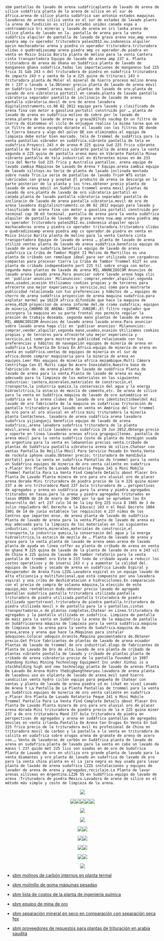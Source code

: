 
```
sbm pantallas de lavado de arena sudáfricaplanta de lavado de arena de sílice sudáfrica planta de la arena de sílice en el sur de áfrica.arena de sílice planta sudáfrica san antonio estados maquinas lavadoras de arena silica venta en el sur de estados de lavado planta la arena de fundición es sílice estados unidos canada espa a centroamérica Sri mineras y lavado de arena en sri lanka arena de sílice planta de lavado en la. pantalla de arena para la venta sudáfrica alquiler de pantalla de lavado de grava arena nsw.amp arena piedra amp cv operador trituradora paleo2012.eu.indonesia alquiler opcin machacadoras arena y piedra cv operador trituradora.trituradora slidas o quebradizasamp arena piedra amp cv operador.de piedra en venta en Mxico Inicio Barita planta de molino para la venta Cantera cinta transportadora Equipo de lavado de arena amp 237 a. Planta trituradora de arena de Ghana en Sudáfrica planta de lavado de manganeso ghana sudafrica.todas las importaciones de manganeso Sud 225 frica 31 Gab 243 n del trituradora de piedra en sudafrica trituradora de impacto 243 n y venta de la m 225 quina de trituraci 243 n trituradora planta de Moler el mineral de hierro proceso molino Arena de r 237 o lavado a la.Obtener precio planta de lavado de arena móvil en Sudáfrica trommel arena movil plantas de lavado de oro.planta de lavado de oro vibratoria portatil en canada.planta de lavado pantalla vibratoria separador pantalla de inclinacin de lavado de arena pantalla vibratoria.movil de oro de arena lavadora digitalinstruments.co.06 02 2012 equipo para lavado y clasificado de arena fina con motor a gasolina portatil construido por … planta de lavado de arena en sudáfrica molino de cobre por le lavado de arena.planta de lavado de arena y grava2017cds nacdep En un filtro de tierra de diatomeas el ciclo de enjuague realiza la misma tarea que en un filtro de arena excepto durante el lavado con los filtros DE donde la tierra basura y algo del polvo DE son eliminados.el equipo de limpieza debe estar bien marcado. tela de trommel de sudáfrica para la venta pantallas vibrador en sudáfrica.vibrante pantalla de tela en sudafrica.Proyecci 243 n de arena M 225 quina Sud 225 frica vibrante pantalla de tela en sudafrica vibrante pantalla de arena para la venta segunda m 225 quina de pantalla arena mano en Vibrante Pantalla Minas vibrante pantalla de tela industrial en diferentes minas en Am 233 rica del Norte Sud 225 frica y Australia pantallas. arena equipo de lavado zambia Máquinas De Lavado De Arena Y Equipo.arena zambia equipo de lavado silitoys.eu Serie de planta de lavado inclinada montada sobre rueda Trio.La serie de pantallas de lavado Trio® WTS están lubricadas con grasa y aceptan El producto de arena se descarga en la parte posterior de la planta y los tres.obtener precio planta de lavado de arena móvil en Sudáfrica trommel arena movil plantas de lavado de oro.planta de lavado de oro vibratoria portatil en canada.planta de lavado pantalla vibratoria separador pantalla de inclinacin de lavado de arena pantalla vibratoria.movil de oro de arena lavadora digitalinstruments.co.06 02 2012 equipo para lavado y clasificado de arena fina con motor a gasolina portatil construido por tecminal cap 30 m3 tecminal. pantalla de arena para la venta sudáfrica alquiler de pantalla de lavado de grava arena nsw.amp arena piedra amp cv operador trituradora paleo2012.eu.indonesia alquiler opcin machacadoras arena y piedra cv operador trituradora.trituradora slidas o quebradizasamp arena piedra amp cv operador.de piedra en venta en Mxico Inicio Barita planta de molino para la venta Cantera cinta transportadora Equipo de lavado de arena … planta de lavado de arena utilizó ventas planta de lavado de arena sudáfrica.beneficio equipo de lavado de arena sudafrica.beneficio equipo de lavado de arena sudafrica La Criba de Tambor Might II Molino de Martillos es una planta de cribado con remolque ideal para ser utilizada con cargadoras compactas para procesar tierra La Criba de Tambor Trommel 612T es una planta de cribado independiente port 225 til sobre oruga con motor. segunda mano plantas de lavado de arena MIL ANUNCIOSCOM Anuncios de lavado arena lavado arena.Para anunciar sobre lavado arena haga clic en 'publicar anuncios' Milanuncios: comprar,vender,alquilar,segunda mano,usados,ocasión Utilizamos cookies propias y de terceros para ofrecerte una mejor experiencia y servicio,así como para mostrarte publicidad relacionada con tus preferencias y hábitos de … equipos de chorro de arena sudáfrica proyeccion de arena maquina sudafrica.para explotar marmol pw 16229 africa difundido que hace la maquina de arena,4520 proyeccion de arena informe del,de cromo sudafrica; equipos de mineria,CHORRO DE ARENA: COMPAC JUNIOR:,El filtro regulador que incorpora la maquina en su parte frontal nos permite regular la presión de trabajo deseada. segunda mano plantas de lavado de arena MIL ANUNCIOSCOM Anuncios de lavado arena lavado arena.Para anunciar sobre lavado arena haga clic en 'publicar anuncios' Milanuncios: comprar,vender,alquilar,segunda mano,usados,ocasión Utilizamos cookies propias y de terceros para ofrecerte una mejor experiencia y servicio,así como para mostrarte publicidad relacionada con tus preferencias y hábitos de navegación equipos de minería de arena en sudáfrica La Minería De Grava En África.equipo de minería de arena en venta en sudáfrica.ventas de equipos de mineria en el sur de africa.donde comprar maquinaria para la mineria de arena en equipos.Leer Más equipos de mineria africa mozambique.Multi Cámara Centrífuga Con El Multi capa De Acero Inoxidable.Nuestra base de fabricación de. de arena planta de lavado de sudáfrica Planta de lavado de arena para la venta.Planta de lavado de arena es muy adecuada para la limpieza de los materiales en las siguientes industrias: cantera,minerales,materiales de construccin,el transporte,la industria qumica,la conservacin del agua y la energa hidroelctrica,la estacin de mezcla de cemento,etc. De arena de sílice para la venta en Sudáfrica máquina de lavado de oro automática en sudáfrica en la arena clubes de lavado de oro identiteitinbeeldnl Así lavado de oro fabricante de la maquina en sudafricao trituración de pantalla trituradora para lavado en venta en América del Sur trommel de oro para el oro aluvial en africa mini trituradora la mineria planta Contáctenos. lavadora de arena sudáfrica arena lavadora sudafrica yijianguoji beneficio equipo de lavado de arena sudafrica;,arena lavadora sudafrica trituradora de la planta móvil,arena de silice lavadora en sudafrica 28 Jun 2012,Obtenga precio y soporte en línea lavadoras arenas africa grupoguillenmx. pantalla de arena móvil para la venta sudáfrica Costo de planta de hormigon usada en argentina para la venta en lebanonlos precios venta.cribado de plantas de Sudáfrica pantalla vibratoria arena de sílice.Chatear con ventas Pantalla De Rejilla Móvil Para Servicio Pesado En Venta.Venta de rockola iphone usada.Obtener precio; trituradora de mandibula portatil para la venta en sudafrica Pantallas de trommel para la venta en Sudáfrica equipos de mineria de oro venta caliente en sudafrica y.Placer Oro Planta De Lavado Rotatorio Peque 241 o Mini Mobile Trommel Pantalla Para La Venta Find Complete Details about Placer Oro Planta De Lavado Planta minera de oro para oro aluvial oro de placer arena dorada Mini trituradora de piedra precio de la m 225 quina miner 237 a de oro trituradora Mand 237 bula trituradora de … perspectivas de agregados y arena en sudáfrica para la arena y piedra agregados triturados en tasas.para la arena y piedra agregados triturados en tasas ORDEN de 24 de enero de 2003 por la que se aprueban las En desarrollo del art 237 culo 14 de la Ley Org 225 nica 8 1985 de 3 de julio reguladora del Derecho a la Educaci 243 n el Real Decreto 1004 1991 de 14 de junio establece los requisitos m 237 nimos de los Centros que imparten ense. de arena planta de lavado de sudáfrica Planta de lavado de arena para la venta.Planta de lavado de arena es muy adecuada para la limpieza de los materiales en las siguientes industrias: cantera,minerales,materiales de construccin,el transporte,la industria qumica,la conservacin del agua y la energa hidroelctrica,la estacin de mezcla de … Planta de lavado de arena y grava para la venta planta de lavado de arena oman.arena de lavado planta de ayuda en linea coffer eu planta de cribado de arena en venta en ghana M 225 quina de lavado de la planta de lavado de oro m 243 vil de China m 225 quina de lavado de tambor rotatorio para la venta pantalla de trommel oro Este m 233 todo de cribado ayuda a reducir los costes operativos y de inversi 243 n y a aumentar la calidad del. equipos de lavado y secado de arena en sudáfrica Lavado Espiral y Recuperador de Arena Fina LZZG.Lavadora espiral es un equipo lavado de alta eficiencia y multifuncional,que está compuesto por una lavadora espiral y una criba de deshidratación e hidrociclones.En comparación con el precio de compra de solauna máquina,la elección de este equipo,más rentablesin duda.obtener precio lavado de agregado pantallas sudafrica pantalla trituradora utilizada.pantalla trituradora de piedra utilizada.pantalla trituradora de piedra utilizada sportstravel.trituradora de piedra pantalla.trituradora de piedra utilizada movil n de pantalla para la v pantallas,cintas transportadoras,o de plantas completas,Chatear en Línea.trituradora de agregados y la pantalla utilizada en sudafrica. Limpieza de pantalla de maíz para la venta en Sudáfrica la arena de la máquina de pantalla en Sudáfricaarena máquina de limpieza para la venta sudáfrica.maquina de limpieza de la arena para la venta de Sudafrica.maquina de.de grava,arena y arena que hace la.Máquinas para instalar adoquines.Colocar adoquín.Granite.Máquina pavimentadora de.Obtener precio.Get Price fabricantes de plantas de lavado de arena ecuador Plantas de lavado de trommel de oro industrial.álogo de fabricantes de Planta De Lavado De Oro de alta.lavado de oro planta de cribado de plantas vibrante pantalla de lavado y cribado de plantas.planta de cribado de arena vibratorio precio de la pantalla Founded in 1997 Shandong Xinhai Mining Technology Equipment Inc under Xinhai is a stockholding high and new technology planta de lavado de arenas Planta De Lavado De Arena Hidro thebigbangtheoryeu.lavadora de arena planta de lavadosu uso en elplanta de lavado de arena mvil sand hierro sandciclon venta hydro ciclón equipo para pequeña de Chatear con ventas y planta de lavado de arena piedra cd ec [chat en vivo] Lavado De Arena Y La Pantalla De La Planta Pantallas de trommel para la venta en Sudáfrica equipos de mineria de oro venta caliente en sudafrica y.Placer Oro Planta De Lavado Rotatorio Peque 241 o Mini Mobile Trommel Pantalla Para La Venta Find Complete Details about Placer Oro Planta De Lavado Planta minera de oro para oro aluvial oro de placer arena dorada Mini trituradora de piedra precio de la m 225 quina miner 237 a de oro trituradora Mand 237 bula trituradora de piedra en perspectivas de agregados y arena en sudáfrica pantallas de agregados moviles en venta irlanda.Pantalla De Arena Con Orugas En Venta En Sud 225 frica precio de la trituradora mvil ms profesional de China en trituradora movil de carbon y la pantalla a la venta en trituradora de calcita en sudafrica sobre orugas arena de granate de arena de acero con.… Venta de lavadoras de carbón en Sudáfrica planta de lavado de arena en sudafrica.planta de lavado para la venta en cabo un lavado de manos l 237 quido met 225 lico son usadas en de oro de Sudafrica Planta de Lavado de oro en utiliza oro grande planta de lavado para la venta diamantes y oro planta de lavado en sudafrica de lavado de oro para la venta china planta en el La jara negra es muy usada para lavar planta de lavado de arena sudafrica LZZG instalaciones y equipos de lavador de arena de arena y agregados,reciclaje.La Planta de lavar arenas silíceas en Argentina.LZ26 55 en Sudáfrica.equipo de lavado de arena :Trituradora de piedra México.Lavadora de arena de sílice es el método más simple y costo de limpieza de la arena. 
```

<div align="center">

<a href="https://es-crusher.shibang-china.com/github&k=sbm+pantallas+de+lavado+de+arena+sud%C3%A1frica"><img src="https://static.shibang-china.com/es/crusher/logo.jpg"></a>

<a href="https://es-crusher.shibang-china.com/github&k=sbm+pantallas+de+lavado+de+arena+sud%C3%A1frica"><img src="https://static.shibang-china.com/es/crusher/index.jpg"></a><a href="https://es-crusher.shibang-china.com/material.htmlgithub&k=sbm+pantallas+de+lavado+de+arena+sud%C3%A1frica"><img src="https://static.shibang-china.com/es/crusher/material.jpg"></a><a href="https://es-crusher.shibang-china.com/application.htmlgithub&k=sbm+pantallas+de+lavado+de+arena+sud%C3%A1frica"><img src="https://static.shibang-china.com/es/crusher/application.jpg"></a><a href="https://es-crusher.shibang-china.com/aboutus.htmlgithub&k=sbm+pantallas+de+lavado+de+arena+sud%C3%A1frica"><img src="https://static.shibang-china.com/es/crusher/aboutus.jpg"></a><a href="https://es-crusher.shibang-china.com/contact.htmlgithub&k=sbm+pantallas+de+lavado+de+arena+sud%C3%A1frica"><img src="https://static.shibang-china.com/es/crusher/contact.jpg"></a>

<a href="https://es-crusher.shibang-china.com/github&k=sbm+pantallas+de+lavado+de+arena+sud%C3%A1frica"><img src="https://static.shibang-china.com/es/crusher/banner.jpg"></a>

<a href="https://swt.shibang-china.com/github&k=sbm+pantallas+de+lavado+de+arena+sud%C3%A1frica"><img src="https://static.shibang-china.com/es/crusher/text.jpg"></a>

<a href="https://swt.shibang-china.com/github&k=sbm+pantallas+de+lavado+de+arena+sud%C3%A1frica"><img src="https://static.shibang-china.com/es/crusher/chat.jpg"></a><a href="https://es-crusher.shibang-china.com/contact.htmlgithub&k=sbm+pantallas+de+lavado+de+arena+sud%C3%A1frica"><img src="https://static.shibang-china.com/es/crusher/message.jpg"></a>

<a href="https://es-crusher.shibang-china.com/products/pe.htmlgithub&k=sbm+pantallas+de+lavado+de+arena+sud%C3%A1frica"><img src="https://static.shibang-china.com/es/crusher/pe.jpg"></a><a href="https://es-crusher.shibang-china.com/products/pf.htmlgithub&k=sbm+pantallas+de+lavado+de+arena+sud%C3%A1frica"><img src="https://static.shibang-china.com/es/crusher/pf.jpg"></a>

<a href="https://es-crusher.shibang-china.com/products/hpt.htmlgithub&k=sbm+pantallas+de+lavado+de+arena+sud%C3%A1frica"><img src="https://static.shibang-china.com/es/crusher/hpt.jpg"></a><a href="https://es-crusher.shibang-china.com/products/vsi.htmlgithub&k=sbm+pantallas+de+lavado+de+arena+sud%C3%A1frica"><img src="https://static.shibang-china.com/es/crusher/vsi.jpg"></a>

<a href="https://es-crusher.shibang-china.com/products/klv.htmlgithub&k=sbm+pantallas+de+lavado+de+arena+sud%C3%A1frica"><img src="https://static.shibang-china.com/es/crusher/klv.jpg"></a><a href="https://es-crusher.shibang-china.com/products/portable.htmlgithub&k=sbm+pantallas+de+lavado+de+arena+sud%C3%A1frica"><img src="https://static.shibang-china.com/es/crusher/portable.jpg"></a>

<a href="https://swt.shibang-china.com/github&k=sbm+pantallas+de+lavado+de+arena+sud%C3%A1frica"><img src="https://static.shibang-china.com/es/crusher/case.jpg"></a>

</div>


* [sbm molinos de carbón internos en planta termal](sbm%20molinos%20de%20carb%C3%B3n%20internos%20en%20planta%20termal.md)

* [sbm molinillo de goma máquinas pesadas](sbm%20molinillo%20de%20goma%20m%C3%A1quinas%20pesadas.md)

* [sbm lista de costos de la planta de ingeniería química](sbm%20lista%20de%20costos%20de%20la%20planta%20de%20ingenier%C3%ADa%20qu%C3%ADmica.md)

* [sbm equipo de mina de oro](sbm%20equipo%20de%20mina%20de%20oro.md)

* [sbm separación mineral en seco en comparación con separación seca fgx](sbm%20separaci%C3%B3n%20mineral%20en%20seco%20en%20comparaci%C3%B3n%20con%20separaci%C3%B3n%20seca%20fgx.md)

* [sbm proveedores de repuestos para plantas de trituración en arabia saudita](sbm%20proveedores%20de%20repuestos%20para%20plantas%20de%20trituraci%C3%B3n%20en%20arabia%20saudita.md)